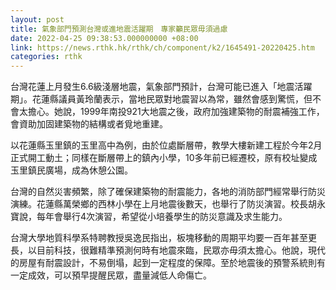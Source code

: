 ```yaml
---
layout: post
title: 氣象部門預測台灣或進地震活躍期　專家籲民眾毋須過慮
date: 2022-04-25 09:38:53.000000000 +08:00
link: https://news.rthk.hk/rthk/ch/component/k2/1645491-20220425.htm
categories: rthk
---
```


台灣花蓮上月發生6.6級淺層地震，氣象部門預計，台灣可能已進入「地震活躍期」。花蓮縣議員黃玲蘭表示，當地民眾對地震習以為常，雖然會感到驚慌，但不會太擔心。她說，1999年南投921大地震之後，政府加強建築物的耐震補強工作，會資助加固建築物的結構或者覓地重建。

以花蓮縣玉里鎮的玉里高中為例，由於位處斷層帶，教學大樓新建工程於今年2月正式開工動土；同樣在斷層帶上的鎮內小學，10多年前已經遷校，原有校址變成玉里鎮民廣場，成為休憩公園。

台灣的自然災害頻繁，除了確保建築物的耐震能力，各地的消防部門經常舉行防災演練。花蓮縣萬榮鄉的西林小學在上月地震後數天，也舉行了防災演習。校長胡永寶說，每年會舉行4次演習，希望從小培養學生的防災意識及求生能力。

台灣大學地質科學系特聘教授吳逸民指出，板塊移動的周期平均要一百年甚至更長，以目前科技，很難精準預測何時有地震來臨，民眾亦毋須太擔心。他說，現代的房屋有耐震設計，不易倒塌，起到一定程度的保障。至於地震後的預警系統則有一定成效，可以預早提醒民眾，盡量減低人命傷亡。
